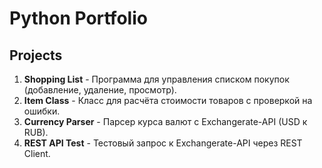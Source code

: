 # Python Portfolio

## Projects
1. **Shopping List** - Программа для управления списком покупок (добавление, удаление, просмотр).
2. **Item Class** - Класс для расчёта стоимости товаров с проверкой на ошибки.
3. **Currency Parser** - Парсер курса валют с Exchangerate-API (USD к RUB).
4. **REST API Test** - Тестовый запрос к Exchangerate-API через REST Client.
